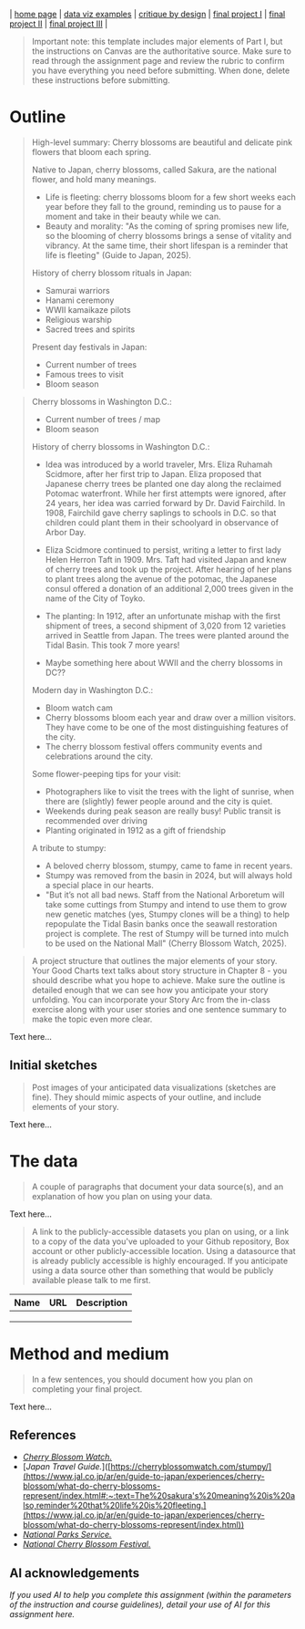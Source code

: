 | [home page](https://cmustudent.github.io/tswd-portfolio-templates/) | [data viz examples](dataviz-examples) | [critique by design](critique-by-design) | [final project I](final-project-part-one) | [final project II](final-project-part-two) | [final project III](final-project-part-three) |


> Important note: this template includes major elements of Part I, but the instructions on Canvas are the authoritative source.  Make sure to read through the assignment page and review the rubric to confirm you have everything you need before submitting.  When done, delete these instructions before submitting.

# Outline
> High-level summary:
> Cherry blossoms are beautiful and delicate pink flowers that bloom each spring.
>
> Native to Japan, cherry blossoms, called Sakura, are the national flower, and hold many meanings.
> - Life is fleeting: cherry blossoms bloom for a few short weeks each year before they fall to the ground, reminding us to pause for a moment and take in their beauty while we can.
> - Beauty and morality: "As the coming of spring promises new life, so the blooming of cherry blossoms brings a sense of vitality and vibrancy. At the same time, their short lifespan is a reminder that life is fleeting" (Guide to Japan, 2025).
>
> History of cherry blossom rituals in Japan:
> - Samurai warriors
> - Hanami ceremony
> - WWII kamaikaze pilots
> - Religious warship
> - Sacred trees and spirits
>
> Present day festivals in Japan:
> - Current number of trees
> - Famous trees to visit
> - Bloom season
 
> Cherry blossoms in Washington D.C.:
> - Current number of trees / map
> - Bloom season
>
> History of cherry blossoms in Washington D.C.:
> - Idea was introduced by a world traveler, Mrs. Eliza Ruhamah Scidmore, after her first trip to Japan. Eliza proposed that Japanese cherry trees be planted one day along the reclaimed Potomac waterfront. While her first attempts were ignored, after 24 years, her idea was carried forward by Dr. David Fairchild. In 1908, Fairchild gave cherry saplings to schools in D.C. so that children could plant them in their schoolyard in observance of Arbor Day.
>
> - Eliza Scidmore continued to persist, writing a letter to first lady Helen Herron Taft in 1909. Mrs. Taft had visited Japan and knew of cherry trees and took up the project. After hearing of her plans to plant trees along the avenue of the potomac, the Japanese consul offered a donation of an additional 2,000 trees given in the name of the City of Toyko.
>
> - The planting: In 1912, after an unfortunate mishap with the first shipment of trees, a second shipment of 3,020 from 12 varieties arrived in Seattle from Japan. The trees were planted around the Tidal Basin. This took 7 more years!
>
> - Maybe something here about WWII and the cherry blossoms in DC??
>
> Modern day in Washington D.C.:
> - Bloom watch cam
> - Cherry blossoms bloom each year and draw over a million visitors. They have come to be one of the most distinguishing features of the city. 
> - The cherry blossom festival offers community events and celebrations around the city.
>
> Some flower-peeping tips for your visit:
> - Photographers like to visit the trees with the light of sunrise, when there are (slightly) fewer people around and the city is quiet.
> - Weekends during peak season are really busy! Public transit is recommended over driving
> - Planting originated in 1912 as a gift of friendship
>
> A tribute to stumpy:
> - A beloved cherry blossom, stumpy, came to fame in recent years.
> - Stumpy was removed from the basin in 2024, but will always hold a special place in our hearts.
> - "But it’s not all bad news. Staff from the National Arboretum will take some cuttings from Stumpy and intend to use them to grow new genetic matches (yes, Stumpy clones will be a thing) to help repopulate the Tidal Basin banks once the seawall restoration project is complete. The rest of Stumpy will be turned into mulch to be used on the National Mall" (Cherry Blossom Watch, 2025). 

> A project structure that outlines the major elements of your story.  Your Good Charts text talks about story structure in Chapter 8 - you should describe what you hope to achieve.  Make sure the outline is detailed enough that we can see how you anticipate your story unfolding.  You can incorporate your Story Arc from the in-class exercise along with your user stories and one sentence summary to make the topic even more clear. 

Text here...

## Initial sketches
> Post images of your anticipated data visualizations (sketches are fine). They should mimic aspects of your outline, and include elements of your story.  

Text here...

# The data
> A couple of paragraphs that document your data source(s), and an explanation of how you plan on using your data. 

Text here...

> A link to the publicly-accessible datasets you plan on using, or a link to a copy of the data you've uploaded to your Github repository, Box account or other publicly-accessible location. Using a datasource that is already publicly accessible is highly encouraged.  If you anticipate using a data source other than something that would be publicly available please talk to me first. 

| Name | URL | Description |
|------|-----|-------------|
|      |     |             |
|      |     |             |
|      |     |             |

# Method and medium
> In a few sentences, you should document how you plan on completing your final project. 

Text here...

## References
- [_Cherry Blossom Watch._](https://cherryblossomwatch.com/stumpy/)
- [_Japan Travel Guide._]([https://cherryblossomwatch.com/stumpy/](https://www.jal.co.jp/ar/en/guide-to-japan/experiences/cherry-blossom/what-do-cherry-blossoms-represent/index.html#:~:text=The%20sakura's%20meaning%20is%20also,reminder%20that%20life%20is%20fleeting.](https://www.jal.co.jp/ar/en/guide-to-japan/experiences/cherry-blossom/what-do-cherry-blossoms-represent/index.html))
- [_National Parks Service._](https://www.nps.gov/featurecontent/cherryblossom/history-of-the-cherry-trees.html)
- [_National Cherry Blossom Festival._](https://nationalcherryblossomfestival.org/all-events/)



## AI acknowledgements
_If you used AI to help you complete this assignment (within the parameters of the instruction and course guidelines), detail your use of AI for this assignment here._

